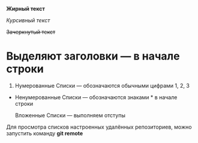  **Жирный текст**

 *Курсивный текст*

 ~~Зачеркнутый текст~~

 # Выделяют заголовки — в начале строки

1. Нумерованные Списки — обозначаются
обычными цифрами 1, 2, 3

* Ненумерованные Списки — обозначаются
 знаками * в начале строки

  Вложенные Списки — выполняем отступы

Для просмотра списков настроенных удалённых репозиториев, можно запустить команду **git remote**
